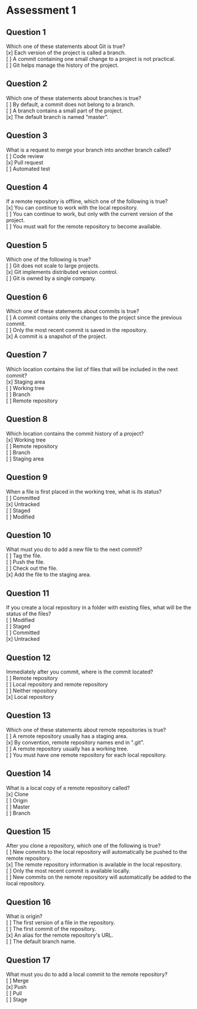 # Assessment 1

## Question 1

Which one of these statements about Git is true?  
 [x] Each version of the project is called a branch.  
 [ ] A commit containing one small change to a project is not practical.  
 [ ] Git helps manage the history of the project.  

## Question 2

Which one of these statements about branches is true?  
 [ ] By default, a commit does not belong to a branch.  
 [ ] A branch contains a small part of the project.  
 [x] The default branch is named "master".  

## Question 3

What is a request to merge your branch into another branch called?  
 [ ] Code review  
 [x] Pull request  
 [ ] Automated test  

## Question 4

If a remote repository is offline, which one of the following is true?  
 [x] You can continue to work with the local repository.  
 [ ] You can continue to work, but only with the current version of the project.  
 [ ] You must wait for the remote repository to become available.  

## Question 5
Which one of the following is true?  
 [ ] Git does not scale to large projects.  
 [x] Git implements distributed version control.  
 [ ] Git is owned by a single company.  

## Question 6

Which one of these statements about commits is true?  
 [ ] A commit contains only the changes to the project since the previous commit.  
 [ ] Only the most recent commit is saved in the repository.  
 [x] A commit is a snapshot of the project.  

## Question 7

Which location contains the list of files that will be included in the next commit?  
 [x] Staging area  
 [ ] Working tree  
 [ ] Branch  
 [ ] Remote repository  

## Question 8

Which location contains the commit history of a project?  
 [x] Working tree  
 [ ] Remote repository  
 [ ] Branch  
 [ ] Staging area  

## Question 9

When a file is first placed in the working tree, what is its status?  
 [ ] Committed  
 [x] Untracked  
 [ ] Staged  
 [ ] Modified  

## Question 10

What must you do to add a new file to the next commit?  
 [ ] Tag the file.  
 [ ] Push the file.  
 [ ] Check out the file.  
 [x] Add the file to the staging area.  

## Question 11

If you create a local repository in a folder with existing files, what will be the status of the files?  
 [ ] Modified  
 [ ] Staged  
 [ ] Committed  
 [x] Untracked  

## Question 12

Immediately after you commit, where is the commit located?  
 [ ] Remote repository  
 [ ] Local repository and remote repository  
 [ ] Neither repository  
 [x] Local repository  

## Question 13

Which one of these statements about remote repositories is true?  
 [ ] A remote repository usually has a staging area.  
 [x] By convention, remote repository names end in ".git".  
 [ ] A remote repository usually has a working tree.  
 [ ] You must have one remote repository for each local repository.  

## Question 14

What is a local copy of a remote repository called?  
 [x] Clone  
 [ ] Origin  
 [ ] Master  
 [ ] Branch  

## Question 15

After you clone a repository, which one of the following is true?  
 [ ] New commits to the local repository will automatically be pushed to the remote repository.  
 [x] The remote repository information is available in the local repository.  
 [ ] Only the most recent commit is available locally.  
 [ ] New commits on the remote repository will automatically be added to the local repository.  

## Question 16

What is origin?  
 [ ] The first version of a file in the repository.  
 [ ] The first commit of the repository.  
 [x] An alias for the remote repository's URL.  
 [ ] The default branch name.  

## Question 17

What must you do to add a local commit to the remote repository?  
 [ ] Merge  
 [x] Push  
 [ ] Pull  
 [ ] Stage  
